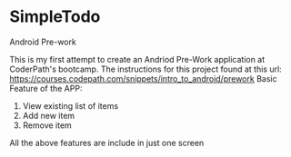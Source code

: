 # SimpleTodo
Android Pre-work

This is my first attempt to create an Andriod Pre-Work application at CoderPath's bootcamp. The instructions for this project found at this url: https://courses.codepath.com/snippets/intro_to_android/prework
Basic Feature of the APP:
1. View existing list of items
2. Add new item
3. Remove item

All the above features are include  in just one screen
